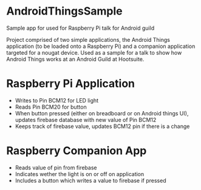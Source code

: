 # AndroidThingsSample
Sample app for used for Raspberry Pi talk for Android guild

Project comprised of two simple applications, the Android Things application (to be loaded onto a Raspberry Pi) and a companion application targeted for a nougat device. Used as a sample for a talk to show how Android Things works at an Android Guild at Hootsuite.

# Raspberry Pi Application

  - Writes to Pin BCM12 for LED light
  - Reads Pin BCM20 for button
  - When button pressed (either on breadboard or on Android things UI), updates firebase database with new value of Pin BCM12
  - Keeps track of firebase value, updates BCM12 pin if there is a change
  
# Raspberry Companion App

  - Reads value of pin from firebase
  - Indicates wether the light is on or off on application
  - Includes a button which writes a value to firebase if pressed
